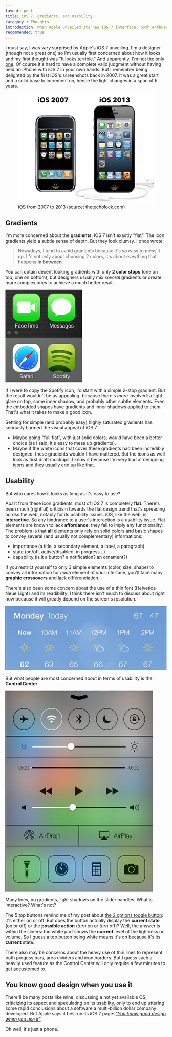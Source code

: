 ```yaml
---
layout: post
title: iOS 7, gradients, and usability
category : Thoughts
introduction: When Apple unveiled its new iOS 7 interface, both enthuasists and skeptics had something to say. Including me...
recommended: true
---
```


I must say, I was *very* surprised by Apple's iOS 7 unveiling. I'm a designer (though not a great one) so I'm usually first concerned about how it looks and my first thought was "It looks terrible." And apparently, [I'm not the only one](http://designerscomplaining.tumblr.com/). Of course it's hard to have a complete valid judgment without having held an iPhone with iOS 7 in your own hands. But I remember being delighted by the first iOS's screenshots back in 2007. It was a great start and a solid base to increment on, hence the light changes in a span of 6 years.

<figure>
  <img alt="iOS from 2007 to 2013" src="/i/ios-2007-2013.png"><br>
  <figcaption>iOS from 2007 to 2013 (source: <a href="http://thetechblock.com/why-ios-7-is-important/">thetechblock.com</a>)</figcaption>
</figure>

## Gradients

I'm more concerned about the **gradients**. iOS 7 isn't exactly "flat". The icon gradients yield a subtle sense of depth. But they look clumsy. I once wrote:

> Nowadays, I tend to avoid gradients because it's so easy to mess it up. It's not only about choosing 2 colors, it's about eveything that happens **in between**.

You can obtain decent looking gradients with only **2 color stops** (one on top, one on bottom), but designers usually mix *several* gradients or create more complex ones to achieve a much better result.

![iOS 7 gradients](/i/ios7-gradients.png)

If I were to copy the Spotify icon, I'd start with a simple 2-stop gradient. But the result wouldn't be as appealing, because there's *more* involved: a light glare on top, some inner shadow, and probably other subtle elements. Even the embedded shapes have gradients and inner shadows applied to them. That's what it takes to make a good icon.

Settling for simple (and probably easy) highly saturated gradients has seriously harmed the visual appeal of iOS 7.

* Maybe going "full flat", with just solid colors, would have been a better choice (as I said, it's easy to mess up gradients).
* Maybe if the white icons that cover these gradients had been incredibly designed, these gradients wouldn't have mattered. But the icons as well look as first draft mockups. I know it because I'm very bad at designing icons and they usually end up like that.

## Usability

But who cares how it looks as long as it's easy to use?

Apart from these icon gradients, most of iOS 7 is completely **flat**. There's been much (rightful) criticism towards the flat design trend that's spreading across the web, notably for its usability issues. iOS, like the web, is **interactive**. So any hindrance to a user's interaction is a usability issue. Flat elements are known to lack **affordance**: they fail to imply any functionality. The problem is that **all** elements only rely on solid colors and basic shapes to convey several (and usually not complementary) informations:

* importance (a title, a secondary element, a label, a paragraph)
* state (on/off, active/disabled, in progress...)
* capability (is it a button? a notification? an ornament?)

If you restrict yourself to only 3 simple elements (color, size, shape) to convey all information for *each* element of your interface, you'll face many **graphic crossovers** and lack differenciation.

There's also been some concern about the use of a thin font (Helvetica Neue Light) and its readibility. I think there isn't much to discuss about right now because it will greatly depend on the screen's resolution.

![iOS 7 Weather app](/i/ios7-weather-app.png)

But what people are most concerned about in terms of usability is the **Control Center**.

![iOS 7 Control Center](/i/ios7-control-center.png)

Many lines, no gradients, light shadows on the slider handles. What is interactive? What's not?

The 5 top buttons remind me of my post about [the 2 options toggle button](/the-2-options-toggle-button.html): it's either on or off. But does the button actually display the **current state** (on or off) or the **possible action** (*turn* on or *turn* off)? Well, the answer is within the sliders: the white part shows the **current** level of the lightness or volume. So I guess a top button being white means it's on because it's its **current** state.

There also may be concerns about the heavy use of thin lines to represent both progess bars, area dividers and icon borders. But I guess such a heavily used feature as the Control Center will only require a few minutes to get accustomed to. 

## You know good design when you use it

There'll be many posts like mine, discussing a not yet available OS, criticizing its aspect and speculating on its usability, only to end up uttering some rapid conclusions about a software a multi-billion dollar company developed. But Apple says it best on its iOS 7 page: [*"You know good design when you use it"*](http://www.apple.com/ios/ios7/design/#functional).

Oh well, it's just a phone.